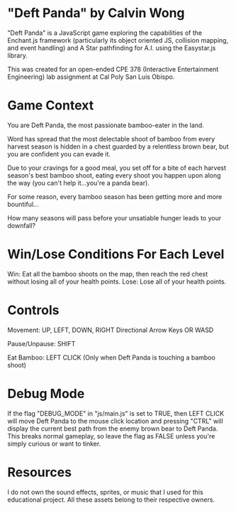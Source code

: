 # "Deft Panda" by Calvin Wong
"Deft Panda" is a JavaScript game exploring the capabilities of the Enchant.js framework (particularly its object oriented JS, collision mapping, and event handling) and A Star pathfinding for A.I. using the Easystar.js library.

This was created for an open-ended CPE 378 (Interactive Entertainment Engineering) lab assignment at Cal Poly San Luis Obispo.

# Game Context
You are Deft Panda, the most passionate bamboo-eater in the land.

Word has spread that the most delectable shoot of bamboo from every harvest season is hidden in a chest guarded by a relentless brown bear, but you are confident you can evade it.

Due to your cravings for a good meal, you set off for a bite of each harvest season's best bamboo shoot, eating every shoot you happen upon along the way (you can't help it...you're a panda bear). 

For some reason, every bamboo season has been getting more and more bountiful...

How many seasons will pass before your unsatiable hunger leads to your downfall?

# Win/Lose Conditions For Each Level
Win: Eat all the bamboo shoots on the map, then reach the red chest without losing all of your health points.
Lose: Lose all of your health points.

# Controls
Movement:       UP, LEFT, DOWN, RIGHT Directional Arrow Keys OR WASD

Pause/Unpause:  SHIFT

Eat Bamboo:     LEFT CLICK (Only when Deft Panda is touching a bamboo shoot)

# Debug Mode
If the flag "DEBUG_MODE" in "js/main.js" is set to TRUE, then LEFT CLICK will move Deft Panda to the mouse click location and pressing "CTRL" will display the current best path from the enemy brown bear to Deft Panda. This breaks normal gameplay, so leave the flag as FALSE unless you're simply curious or want to tinker.

# Resources
I do not own the sound effects, sprites, or music that I used for this educational project. All these assets belong to their respective owners.
